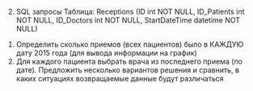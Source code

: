2. SQL запросы
Таблица: Receptions (ID int NOT NULL, ID_Patients int NOT NULL, ID_Doctors int NOT NULL, StartDateTime datetime NOT NULL)
1) Определить сколько приемов (всех пациентов) было в КАЖДУЮ дату 2015 года (для вывода информации на график)
2) Для каждого пациента выбрать врача из последнего приема (по дате). Предложить несколько вариантов решения и сравнить, в каких ситуациях возвращаемые данные будут различаться